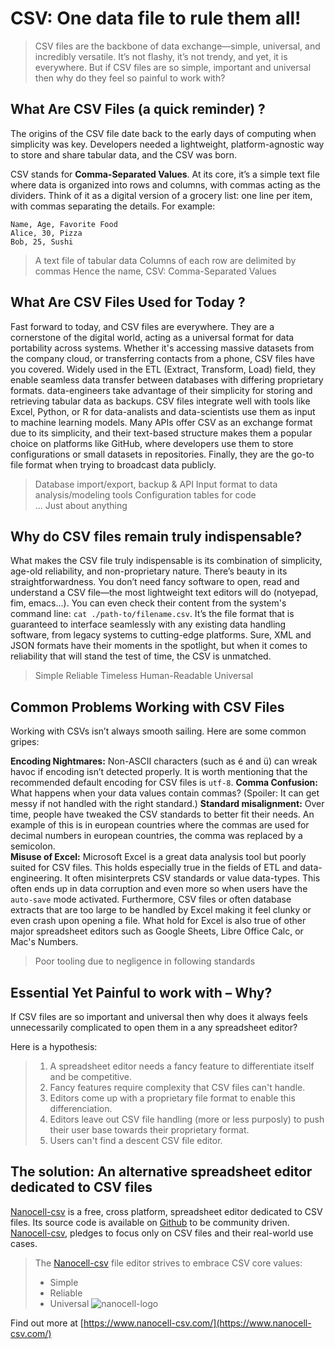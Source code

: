 <!-- https://www.nanocell-csv.com/img/meme/csv-to-rule-them-all.webp -->
# CSV: One data file to rule them all!

> CSV files are the backbone of data exchange—simple, universal, and incredibly versatile.  It’s not flashy, it’s not trendy, and yet, it is everywhere. But if CSV files are so simple, important and universal then why do they feel so painful to work with?

## What Are CSV Files (a quick reminder) ?

The origins of the CSV file date back to the early days of computing when simplicity was key. Developers needed a lightweight, platform-agnostic way to store and share tabular data, and the CSV was born. 

CSV stands for **Comma-Separated Values**. At its core, it’s a simple text file where data is organized into rows and columns, with commas acting as the dividers. Think of it as a digital version of a grocery list: one line per item, with commas separating the details. 
For example:

```csv
Name, Age, Favorite Food
Alice, 30, Pizza
Bob, 25, Sushi
```

> A text file of tabular data
> Columns of each row are delimited by commas
> Hence the name, CSV: Comma-Separated Values


## What Are CSV Files Used for Today ?

Fast forward to today, and CSV files are everywhere. They are a cornerstone of the digital world, acting as a universal format for data portability across systems. Whether it's accessing massive datasets from the company cloud, or transferring contacts from a phone, CSV files have you covered. Widely used in the ETL (Extract, Transform, Load) field, they enable seamless data transfer between databases with differing proprietary formats. data-engineers take advantage of their simplicity for storing and retrieving tabular data as backups. CSV files integrate well with tools like Excel, Python, or R for data-analists and data-scientists use them as input to machine learning models. Many APIs offer CSV as an exchange format due to its simplicity, and their text-based structure makes them a popular choice on platforms like GitHub, where developers use them to store configurations or small datasets in repositories. Finally, they are the go-to file format when trying to broadcast data publicly. 


 
> Database import/export, backup & API 
> Input format to data analysis/modeling tools
> Configuration tables for code  
> ... Just about anything



## Why do CSV files remain truly indispensable?

What makes the CSV file truly indispensable is its combination of simplicity, age-old reliability, and non-proprietary nature. There’s beauty in its straightforwardness. You don’t need fancy software to open, read and understand a CSV file—the most lightweight text editors will do (notyepad, fim, emacs...). You can even check their content from the system's command line: `cat ./path-to/filename.csv`. It’s the file format that is guaranteed to interface seamlessly with any existing data handling software, from legacy systems to cutting-edge platforms. Sure, XML and JSON formats have their moments in the spotlight, but when it comes to reliability that will stand the test of time, the CSV is unmatched.

> Simple
> Reliable
> Timeless 
> Human-Readable
> Universal



##  Common Problems Working with CSV Files

Working with CSVs isn’t always smooth sailing. Here are some common gripes:

**Encoding Nightmares:** Non-ASCII characters (such as é and ü) can wreak havoc if encoding isn’t detected properly. It is worth mentioning that the recommended default encoding for CSV files is `utf-8`.
**Comma Confusion:** What happens when your data values contain commas? (Spoiler: It can get messy if not handled with the right standard.)
**Standard misalignment:** Over time, people have tweaked the CSV standards to better fit their needs. An example of this is in european countries where the  commas are used for decimal numbers in european countries, the comma was replaced by a semicolon.  
**Misuse of Excel:** Microsoft Excel is a great data analysis tool but poorly suited for CSV files. This holds especially true in the fields of ETL and data-engineering. It often misinterprets CSV standards or value data-types. This often ends up in data corruption and even more so when users have the `auto-save` mode activated. Furthermore, CSV files or often database extracts that are too large to be handled by Excel making it feel clunky or even crash upon opening a file. What hold for Excel is also true of other major spreadsheet editors such as Google Sheets, Libre Office Calc, or Mac's Numbers.

> Poor tooling due to negligence in following standards


## Essential Yet Painful to work with – Why?

If CSV files are so important and universal then why does it always feels unnecessarily complicated to open them in a any spreadsheet editor?

Here is a hypothesis: 

> 1. A spreadsheet editor needs a fancy feature to differentiate itself and be competitive. 
> 2. Fancy features require complexity that CSV files can't handle.
> 3. Editors come up with a proprietary file format to enable this differenciation.
> 4. Editors leave out CSV file handling (more or less purposly) to push their user base towards their proprietary format.
> 5. Users can't find a descent CSV file editor.


## The solution: An alternative spreadsheet editor dedicated to CSV files

[Nanocell-csv](https://www.nanocell-csv.com/) is a free, cross platform, spreadsheet editor dedicated to CSV files. Its source code is available on [Github](https://github.com/CedricBonjour/nanocell-csv) to be community driven. [Nanocell-csv](https://www.nanocell-csv.com/), pledges to focus only on CSV files and their real-world use cases. 

> The [Nanocell-csv](https://www.nanocell-csv.com/) file editor strives to embrace CSV core values: 
> - Simple 
> - Reliable
> - Universal 
![nanocell-logo](https://www.nanocell-csv.com/img/screenshot/screenshot_light_logo.webp)

Find out more at [https://www.nanocell-csv.com/](https://www.nanocell-csv.com/)